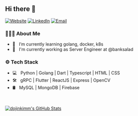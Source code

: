 ## Hi there 👋
[![Website](https://img.shields.io/badge/Website-devjin.blog.com-blue?style=flat-square&logo=google-chrome)](https://devjin-blog.com/)
[![LinkedIn](https://img.shields.io/badge/LinkedIn-Dojin%20Kim-blue?style=flat-square&logo=linkedin)](https://www.linkedin.com/in/dojin-henry-kim-64080a158/)
[![Email](https://img.shields.io/badge/Email-dojinkim119@gmail.com-blue?style=flat-square&logo=gmail)](mailto:dojinkimm119@gmail.com)

### 👨🏻‍💻 About Me

- 🌱 &nbsp; I’m currently learning golang, docker, k8s
- 💼 &nbsp; I'm currently working as Server Engineer at @banksalad

### ⚙️ Tech Stack

- 💻 &nbsp; Python | Golang | Dart | Typescript  | HTML | CSS 
- 🛠 &nbsp; gRPC | Flutter | ReactJS | Express | OpenCV
- 🛢 &nbsp; MySQL | MongoDB | Firebase

<br/>

[![dojinkimm's GitHub Stats](https://github-readme-stats.vercel.app/api?username=dojinkimm&show_icons=true)](https://github.com/dojinkimm)
